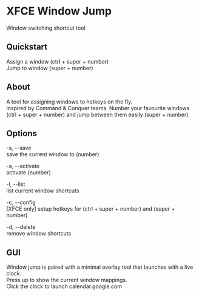 # XFCE Window Jump
Window switching shortcut tool

## Quickstart
Assign a window (ctrl + super + number)  
Jump to window (super + number)


## About
A tool for assigning windows to hotkeys on the fly.  
Inspired by Command & Conquer teams. Number your favourite windows (ctrl + super + number) and jump between them easily (super + number).


## Options
-s, --save  
  save the current window to (number)

-a, --activate  
  activate (number)

-l, --list  
  list current window shortcuts

-c, --config  
  [XFCE only] setup hotkeys for (ctrl + super + number) and (super + number)

-d, --delete  
  remove window shortcuts
  

## GUI
Window jump is paired with a minimal overlay tool that launches with a live clock.  
Press up to show the current window mappings.  
Click the clock to launch calendar.google.com



